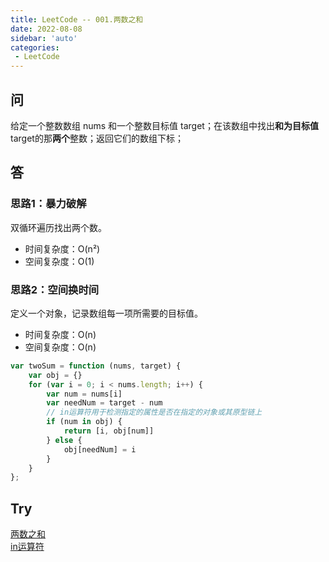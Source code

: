 ```yaml
---
title: LeetCode -- 001.两数之和
date: 2022-08-08
sidebar: 'auto'
categories:
 - LeetCode
---
```


## 问
给定一个整数数组 nums 和一个整数目标值 target；在该数组中找出**和为目标值**target的那**两个**整数；返回它们的数组下标；

## 答

### 思路1：暴力破解
双循环遍历找出两个数。<br/>
* 时间复杂度：O(n²)
* 空间复杂度：O(1)

### 思路2：空间换时间
定义一个对象，记录数组每一项所需要的目标值。<br/>
* 时间复杂度：O(n)
* 空间复杂度：O(n)
```js
var twoSum = function (nums, target) {
    var obj = {}
    for (var i = 0; i < nums.length; i++) {
        var num = nums[i]
        var needNum = target - num
        // in运算符用于检测指定的属性是否在指定的对象或其原型链上
        if (num in obj) {
            return [i, obj[num]]
        } else {
            obj[needNum] = i
        }
    }
};
```
## Try
[两数之和](https://leetcode.cn/problems/two-sum/)<br/>
[in运算符](https://developer.mozilla.org/zh-CN/docs/Web/JavaScript/Reference/Operators/in)
